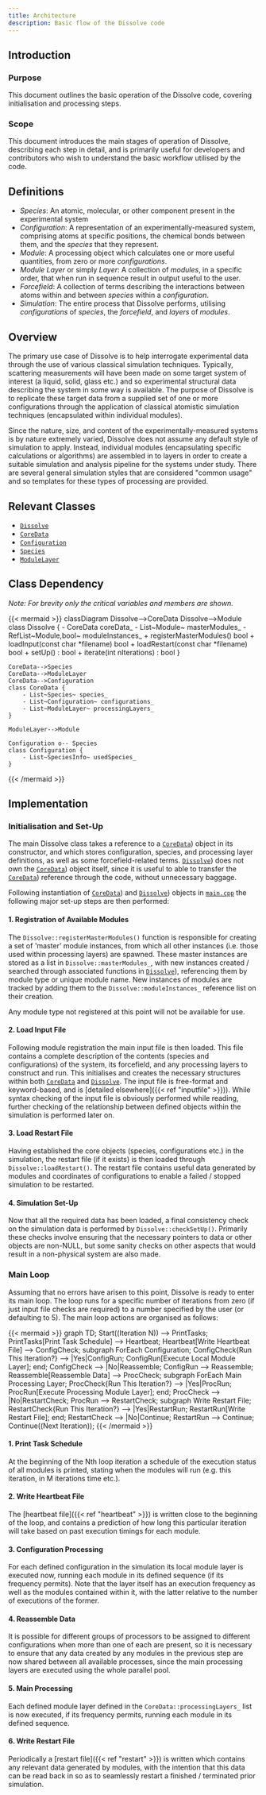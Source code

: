 ```yaml
---
title: Architecture
description: Basic flow of the Dissolve code
---
```


## Introduction

### Purpose
This document outlines the basic operation of the Dissolve code, covering initialisation and processing steps.

### Scope
This document introduces the main stages of operation of Dissolve, describing each step in detail, and is primarily useful for developers and contributors who wish to understand the basic workflow utilised by the code.

## Definitions

- _Species_: An atomic, molecular, or other component present in the experimental system
- _Configuration_: A representation of an experimentally-measured system, comprising atoms at specific positions, the chemical bonds between them, and the _species_ that they represent.
- _Module_: A processing object which calculates one or more useful quantities, from zero or more _configurations_.
- _Module Layer_ or simply _Layer_: A collection of _modules_, in a specific order, that when run in sequence result in output useful to the user.
- _Forcefield_: A collection of terms describing the interactions between atoms within and between _species_ within a _configuration_.
- _Simulation_: The entire process that Dissolve performs, utilising _configurations_ of _species_, the _forcefield_, and _layers_ of _modules_.

## Overview

The primary use case of Dissolve is to help interrogate experimental data through the use of various classical simulation techniques. Typically, scattering measurements will have been made on some target system of interest (a liquid, solid, glass etc.) and so experimental structural data describing the system in some way is available. The purpose of Dissolve is to replicate these target data from a supplied set of one or more configurations through the application of classical atomistic simulation techniques (encapsulated within individual modules).

Since the nature, size, and content of the experimentally-measured systems is by nature extremely varied, Dissolve does not assume any default style of simulation to apply. Instead, individual modules (encapsulating specific calculations or algorithms) are assembled in to layers in order to create a suitable simulation and analysis pipeline for the systems under study. There are several general simulation styles that are considered "common usage" and so templates for these types of processing are provided.

## Relevant Classes

- [`Dissolve`](https://github.com/disorderedmaterials/dissolve/tree/develop/src/main/dissolve.h)
- [`CoreData`](https://github.com/disorderedmaterials/dissolve/tree/develop/src/classes/coredata.h)
- [`Configuration`](https://github.com/disorderedmaterials/dissolve/tree/develop/src/classes/configuration.h)
- [`Species`](https://github.com/disorderedmaterials/dissolve/tree/develop/src/classes/species.h)
- [`ModuleLayer`](https://github.com/disorderedmaterials/dissolve/tree/develop/src/module/layer.h)

## Class Dependency

_Note: For brevity only the critical variables and members are shown._

{{< mermaid >}}
classDiagram
    Dissolve-->CoreData
    Dissolve-->Module
    class Dissolve {
        - CoreData coreData_
        - List~Module~ masterModules_
        - RefList~Module,bool~ moduleInstances_
        + registerMasterModules() bool
        + loadInput(const char *filename) bool
        + loadRestart(const char *filename) bool
        + setUp() : bool
        + iterate(int nIterations) : bool
    }

    CoreData-->Species
    CoreData-->ModuleLayer
    CoreData-->Configuration
    class CoreData {
        - List~Species~ species_
        - List~Configuration~ configurations_
        - List~ModuleLayer~ processingLayers_
    }

    ModuleLayer-->Module

    Configuration o-- Species
    class Configuration {
        - List~SpeciesInfo~ usedSpecies_
    }
{{< /mermaid >}}

## Implementation

### Initialisation and Set-Up

The main Dissolve class takes a reference to a [`CoreData`](https://github.com/disorderedmaterials/dissolve/tree/develop/src/classes/coredata.h)) object in its constructor, and which stores configuration, species, and processing layer definitions, as well as some forcefield-related terms. [`Dissolve`](https://github.com/disorderedmaterials/dissolve/tree/develop/src/main/dissolve.h)) does not own the [`CoreData`](https://github.com/disorderedmaterials/dissolve/tree/develop/src/classes/coredata.h)) object itself, since it is useful to able to transfer the [`CoreData`](https://github.com/disorderedmaterials/dissolve/tree/develop/src/classes/coredata.h)) reference through the code, without unnecessary baggage.

Following instantiation of [`CoreData`](https://github.com/disorderedmaterials/dissolve/tree/develop/src/classes/coredata.h)) and [`Dissolve`](https://github.com/disorderedmaterials/dissolve/tree/develop/src/main/dissolve.h)) objects in [`main.cpp`](https://github.com/disorderedmaterials/dissolve/tree/develop/src/main.cpp) the following major set-up steps are then performed:

#### 1. Registration of Available Modules

The `Dissolve::registerMasterModules()` function is responsible for creating a set of 'master' module instances, from which all other instances (i.e. those used within processing layers) are spawned. These master instances are stored as a list in `Dissolve::masterModules_`, with new instances created / searched through associated functions in [`Dissolve`](https://github.com/disorderedmaterials/dissolve/tree/develop/src/main/dissolve.h)), referencing them by module type or unique module name. New instances of modules are tracked by adding them to the `Dissolve::moduleInstances_` reference list on their creation.

Any module type not registered at this point will not be available for use.

#### 2. Load Input File

Following module registration the main input file is then loaded. This file contains a complete description of the contents (species and configurations) of the system, its forcefield, and any processing layers to construct and run. This initialises and creates the necessary structures within both [`CoreData`](https://github.com/disorderedmaterials/dissolve/tree/develop/src/classes/coredata.h) and [`Dissolve`](https://github.com/disorderedmaterials/dissolve/tree/develop/src/main/dissolve.h). The input file is free-format and keyword-based, and is [detailed elsewhere]({{< ref "inputfile" >}})). While syntax checking of the input file is obviously performed while reading, further checking of the relationship between defined objects within the simulation is performed later on.

#### 3. Load Restart File

Having established the core objects (species, configurations etc.) in the simulation, the restart file (if it exists) is then loaded through `Dissolve::loadRestart()`. The restart file contains useful data generated by modules and coordinates of configurations to enable a failed / stopped simulation to be restarted.

#### 4. Simulation Set-Up

Now that all the required data has been loaded, a final consistency check on the simulation data is performed by `Dissolve::checkSetUp()`. Primarily these checks involve ensuring that the necessary pointers to data or other objects are non-NULL, but some sanity checks on other aspects that would result in a non-physical system are also made.

### Main Loop

Assuming that no errors have arisen to this point, Dissolve is ready to enter its main loop. The loop runs for a specific number of iterations from zero (if just input file checks are required) to a number specified by the user (or defaulting to 5). The main loop actions are organised as follows:

{{< mermaid >}}
graph TD;
  Start((Iteration N)) --> PrintTasks;
  PrintTasks[Print Task Schedule] --> Heartbeat;
  Heartbeat[Write Heartbeat File] --> ConfigCheck;
  subgraph  ForEach Configuration;
    ConfigCheck{Run This Iteration?} --> |Yes|ConfigRun;
    ConfigRun[Execute Local Module Layer];
  end;
  ConfigCheck --> |No|Reassemble;
  ConfigRun --> Reassemble;
  Reassemble[Reassemble Data] --> ProcCheck;
  subgraph  ForEach Main Processing Layer;
    ProcCheck{Run This Iteration?} --> |Yes|ProcRun;
    ProcRun[Execute Processing Module Layer];
  end;
  ProcCheck --> |No|RestartCheck;
  ProcRun --> RestartCheck;
  subgraph  Write Restart File;
    RestartCheck{Run This Iteration?} --> |Yes|RestartRun;
    RestartRun[Write Restart File];
  end;
  RestartCheck --> |No|Continue;
  RestartRun --> Continue;
  Continue((Next Iteration));
{{< /mermaid >}}

#### 1. Print Task Schedule

At the beginning of the Nth loop iteration a schedule of the execution status of all modules is printed, stating when the modules will run (e.g. this iteration, in M iterations time etc.).

#### 2. Write Heartbeat File

The [heartbeat file]({{< ref "heartbeat" >}}) is written close to the beginning of the loop, and contains a prediction of how long this particular iteration will take based on past execution timings for each module.

#### 3. Configuration Processing

For each defined configuration in the simulation its local module layer is executed now, running each module in its defined sequence (if its frequency permits). Note that the layer itself has an execution frequency as well as the modules contained within it, with the latter relative to the number of executions of the former.

#### 4. Reassemble Data

It is possible for different groups of processors to be assigned to different configurations when more than one of each are present, so it is necessary to ensure that any data created by any modules in the previous step are now shared between all available processes, since the main processing layers are executed using the whole parallel pool.

#### 5. Main Processing

Each defined module layer defined in the `CoreData::processingLayers_` list is now executed, if its frequency permits, running each module in its defined sequence.

#### 6. Write Restart File

Periodically a [restart file]({{< ref "restart" >}}) is written which contains any relevant data generated by modules, with the intention that this data can be read back in so as to seamlessly restart a finished / terminated prior simulation.
